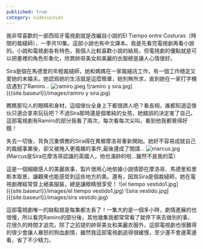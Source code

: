 ```yaml
---
published: true
category: nidesuinian
---
```

我非常喜歡的一部西班牙電視劇就是改編自小說的El Tiempo entre Costuras（時間的裁縫師），一季共10集。這部小說也有中文譯本。我是先看完電視劇再看小說的。小說和電視劇各有特色，我個人比較喜歡小說的結局，但電視劇的優點就是可以把書裡的角色形象化，欣賞帥哥美女和美麗的衣服總是讓人心情很好。

Sira是個在馬德里的年輕裁縫師，她和媽媽在一家裁縫店工作，有一個工作穩定又愛她的未婚夫。她認爲她的生活就是這麼簡單，她別無所求，直到她在一家打字機店遇到了Ramiro…
![ramiro.jpeg]({{site.baseurl}}/images/ramiro.jpeg)
![ramiro y sira.jpg]({{site.baseurl}}/images/ramiro y sira.jpg)

瞧瞧那勾人的眼睛和身材，這個傢伙全身上下都很誘人吧？看長相，誰都知道這傢伙只適合拿來玩玩吧？不過Sira那時還是個單純的女孩，她錯誤的決定害了自己。這部電視劇有Ramiro的部分我看了兩次，每次看每次尖叫，看到他我都覺得好餓！

失去一切後，背負沉重債務的Sira得在異鄉摩洛哥重新開始。她好不容易成就自己的裁縫事業後，卻又被捲入更複雜的事件,最後還成了間諜...
![marcus.jpg]({{site.baseurl}}/images/marcus.jpg)
(Marcus是Sira在摩洛哥認識的英國人，他也滿帥的啦...雖然不是我的菜）

這是一個細緻感人的美麗故事，製片很用心地依據小說情節在摩洛哥、馬德里和里斯本取景，讓觀衆也能感受到這些地方的美。還有，因爲Sira是個裁縫師，她在電視劇裡經常穿上絕美服裝，總是讓眼睛很享受！
![el tiempo vestido1.jpg]({{site.baseurl}}/images/el tiempo vestido1.jpg)
![sira vestido.jpg]({{site.baseurl}}/images/sira vestido.jpg)

這部電視劇唯一的缺點就是每集都太長了！一集大約是一個多小時，劇情進展的也很慢，所以看完Ramiro的部分後，其他幾集我都常常看了就停下來去做別的事，花很久的時間才追完。除了之前提的帥哥美女和美麗衣服外，這部電視劇也很難得的很少會讓人暴怒的狗血劇情，雖然我這部電視劇追得很緩慢，至少還不會邊罵邊看，省了不少精力。
